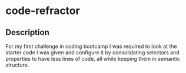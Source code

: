 # code-refractor

## Description

For my first challenge in coding bootcamp I was required to look at the starter code I was given and configure it by consolidating selectors and properties to have less lines of code, all while keeping them in semantic structure. 
